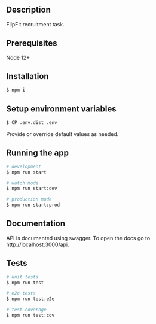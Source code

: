 ## Description

FlipFit recruitment task.

## Prerequisites
Node 12+

## Installation

```bash
$ npm i
```

## Setup environment variables

```bash
$ CP .env.dist .env
```
Provide or override default values as needed.

## Running the app

```bash
# development
$ npm run start

# watch mode
$ npm run start:dev

# production mode
$ npm run start:prod
```

## Documentation
API is documented using swagger. To open the docs go to http://localhost:3000/api.

## Tests

```bash
# unit tests
$ npm run test

# e2e tests
$ npm run test:e2e

# test coverage
$ npm run test:cov
```